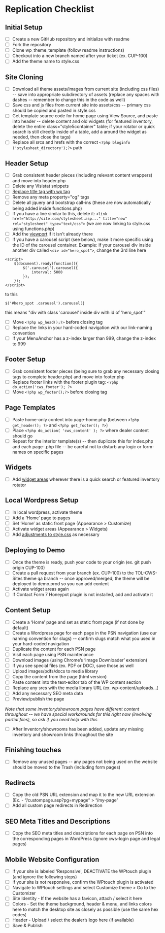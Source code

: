 # Replication Checklist

## Initial Setup
- [ ] Create a new GitHub repository and initialize with readme
- [ ] Fork the repository
- [ ] Clone wp_theme_template (follow readme instructions)
- [ ] Checkout into a new branch named after your ticket (ex. CUP-100)
- [ ] Add the theme name to style.css

## Site Cloning
- [ ] Download all theme assets/images from current site (including css files) -- save into appropriate subdirectory of assets (replace any spaces with dashes -- remember to change this in the code as well)
- [ ] Save css and js files from current site into assets/css -- primary css should be copied and pasted in style.css
- [ ] Get template source code for home page using View Source, and paste into header -- delete content and old widgets (for featured inventory, delete the entire class="style5container" table; if your rotator or quick search is still directly inside of a table, add a <tr><td> around the widget as needed, then close the tags)
- [ ] Replace all srcs and hrefs with the correct `<?php bloginfo ('stylesheet_directory');?>` path

## Header Setup
- [ ] Grab consistent header pieces (including relevant content wrappers) and move into header.php
- [ ] Delete any Visistat snippets
- [ ] [Replace title tag with wp tag](https://github.dominionenterprises.com/TOL-CWS-Sites/wp-theme-template/blob/master/docs/SNIPPETS.md#meta-tag-replacement)
- [ ] Remove any meta property="og" tags
- [ ] Delete all jquery and bootstrap call-ins (these are now automatically being added inside functions.php)
- [ ] If you have a line similar to this, delete it: `<link href="http://site.com/stylesheet.asp..." title="new" rel="stylesheet" type="text/css">` (we are now linking to style.css using functions.php)
- [ ] Add the [viewport](https://github.dominionenterprises.com/TOL-CWS-Sites/wp-theme-template/blob/master/docs/SNIPPETS.md#viewport) if it isn't already there
- [ ] If you have a carousel script (see below), make it more specific using the ID of the carousel container. Example:
If your carousel div inside another div called `<div id="hero_spot">`, change the 3rd line here
```
<script>
    $(document).ready(function(){
        $('.carousel').carousel({
            interval: 5000
        });
    });
</script>
```
to this
```
$('#hero_spot .carousel').carousel({
```
this means "div with class 'carousel' inside div with id of 'hero_spot'"
- [ ] Move `<?php wp_head();?>` before closing </head> tag
- [ ] Replace the links in your hard-coded navigation with our link-naming convention
- [ ] If your MenuAnchor has a z-index larger than 999, change the z-index to 999

## Footer Setup
- [ ] Grab consistent footer pieces (being sure to grab any necessary closing tags to complete header.php) and move into footer.php
- [ ] Replace footer links with the footer plugin tag:  `<?php do_action('cws_footer'); ?>`
- [ ] Move `<?php wp_footer();?>` before closing </body> tag

## Page Templates
- [ ] Paste home-only content into page-home.php (between `<?php get_header(); ?>` and `<?php get_footer(); ?>`)
- [ ] Place `<?php do_action( 'cws_content' ); ?>` where dealer content should go
- [ ] Repeat for the interior template(s) -- then duplicate this for index.php and each page-.php file -- be careful not to disturb any logic or form-names on specific pages

## Widgets
- [ ] Add [widget areas](https://github.dominionenterprises.com/TOL-CWS-Sites/wp-theme-template/blob/master/docs/SNIPPETS.md#widget-areas) wherever there is a quick search or featured inventory rotator

## Local Wordpress Setup
- [ ] In local wordpress, activate theme
- [ ] Add a ‘Home’ page to pages
- [ ] Set ‘Home’ as static front page (Appearance > Customize)
- [ ] Activate widget areas (Appearance > Widgets)
- [ ] Add [adjustments to style.css](https://github.dominionenterprises.com/TOL-CWS-Sites/wp-theme-template/blob/master/docs/SNIPPETS.md#featured-inventory-style-adjustments) as necessary

## Deploying to Demo
- [ ] Once the theme is ready, push your code to your origin (ex. git push origin CUP-100)
- [ ] Create a pull request from your branch (ex. CUP-100) to the TOL-CWS-Sites theme qa branch -- once approved/merged, the theme will be deployed to demo.prod so you can add content
- [ ] Activate widget areas again
- [ ] If Contact Form 7 Honeypot plugin is not installed, add and activate it

## Content Setup
- [ ] Create a ‘Home’ page and set as static front page (if not done by default)
- [ ] Create a Wordpress page for each page in the PSN navigation (use our naming convention for slugs) -- confirm slugs match what you used in your hard-coded navigation
- [ ] Duplicate the content for each PSN page
- [ ] Visit each page using PSN maintenance
- [ ] Download images (using Chrome’s ‘Image Downloader’ extension)
- [ ] If you see special files (ex. PDF or DOC), save those as well
- [ ] Upload images/pdfs/docs to media library
- [ ] Copy the content from the page (html version)
- [ ] Paste content into the text-editor tab of the WP content section
- [ ] Replace any srcs with the media library URL (ex. wp-content/uploads…)
- [ ] Add any necessary SEO meta data
- [ ] Preview/publish the page

*Note that some inventory/showroom pages have different content throughout -- we have special workarounds for this right now (involving partial files), so ask if you need help with this*
- [ ] After Inventory/showrooms has been added, update any missing inventory and showroom links throughout the site

## Finishing touches
- [ ] Remove any unused pages -- any pages not being used on the website should be moved to the Trash (including form pages)

## Redirects
- [ ] Copy the old PSN URL extension and map it to the new URL extension (Ex. - “/custompage.asp?pg=mypage” > “/my-page”
- [ ] Add all custom page redirects in Redirection

## SEO Meta Titles and Descriptions
- [ ] Copy the SEO meta titles and descriptions for each page on PSN into the corresponding pages in WordPress (ignore cws-login page and legal pages)

## Mobile Website Configuration
- [ ] If your site is labeled 'Responsive', DEACTIVATE the WPtouch plugin (and ignore the following steps)
- [ ] If your site is not responsive, confirm the WPtouch plugin is activated
- [ ] Navigate to WPtouch settings and select Customize theme > Go to the Customizer
- [ ] Site Identity - If the website has a favicon, attach / select it here
- [ ] Colors - Set the theme background, header & menu, and links colors here to match the desktop site as closely as possible (use the same hex codes)
- [ ] Header - Upload / select the dealer’s logo here (if available)
- [ ] Save & Publish
